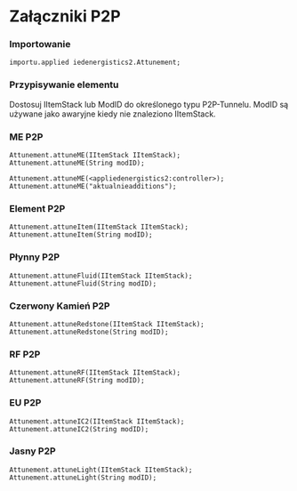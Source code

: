 # Załączniki P2P

### Importowanie

```zenscript
importu.applied iedenergistics2.Attunement;
```

### Przypisywanie elementu

Dostosuj IItemStack lub ModID do określonego typu P2P-Tunnelu. ModID są używane jako awaryjne kiedy nie znaleziono IItemStack.

### ME P2P

```zenscript
Attunement.attuneME(IItemStack IItemStack);
Attunement.attuneME(String modID);

Attunement.attuneME(<appliedenergistics2:controller>);
Attunement.attuneME("aktualnieadditions");
```

### Element P2P

```zenscript
Attunement.attuneItem(IItemStack IItemStack);
Attunement.attuneItem(String modID);
```

### Płynny P2P

```zenscript
Attunement.attuneFluid(IItemStack IItemStack);
Attunement.attuneFluid(String modID);
```

### Czerwony Kamień P2P

```zenscript
Attunement.attuneRedstone(IItemStack IItemStack);
Attunement.attuneRedstone(String modID);
```

### RF P2P

```zenscript
Attunement.attuneRF(IItemStack IItemStack);
Attunement.attuneRF(String modID);
```

### EU P2P

```zenscript
Attunement.attuneIC2(IItemStack IItemStack);
Attunement.attuneIC2(String modID);
```

### Jasny P2P

```zenscript
Attunement.attuneLight(IItemStack IItemStack);
Attunement.attuneLight(String modID);
```